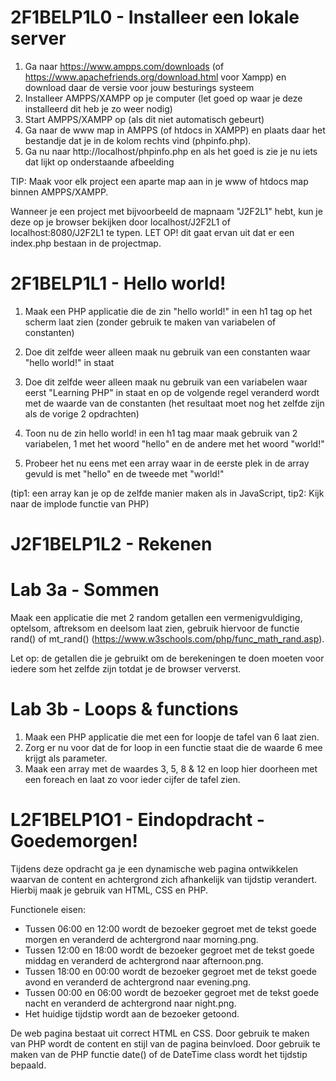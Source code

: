 # 2F1BELP1L0 - Installeer een lokale server
1. Ga naar https://www.ampps.com/downloads (of https://www.apachefriends.org/download.html voor Xampp) en download daar de versie voor jouw besturings systeem
2. Installeer AMPPS/XAMPP op je computer (let goed op waar je deze installeerd dit heb je zo weer nodig)
3. Start AMPPS/XAMPP op (als dit niet automatisch gebeurt)
4. Ga naar de www map in AMPPS (of htdocs in XAMPP) en plaats daar het bestandje dat je in de kolom rechts vind (phpinfo.php).
5. Ga nu naar http://localhost/phpinfo.php en als het goed is zie je nu iets dat lijkt op onderstaande afbeelding

TIP: Maak voor elk project een aparte map aan in je www of htdocs map binnen AMPPS/XAMPP. 

Wanneer je een project met bijvoorbeeld de mapnaam "J2F2L1" hebt, kun je deze op je browser bekijken door localhost/J2F2L1 of localhost:8080/J2F2L1 te typen. LET OP! dit gaat ervan uit dat er een index.php bestaan in de projectmap.

# 2F1BELP1L1 - Hello world!
1. Maak een PHP applicatie die de zin "hello world!" in een h1 tag op het scherm laat zien (zonder gebruik te maken van variabelen of constanten)

2. Doe dit zelfde weer alleen maak nu gebruik van een constanten waar "hello world!" in staat

3. Doe dit zelfde weer alleen maak nu gebruik van een variabelen waar eerst "Learning PHP" in staat en op de volgende regel veranderd wordt met de waarde van de constanten (het resultaat moet nog het zelfde zijn als de vorige 2 opdrachten)

4. Toon nu de zin hello world! in een h1 tag maar maak gebruik van 2 variabelen, 1 met het woord "hello" en de andere met het woord "world!"

5. Probeer het nu eens met een array waar in de eerste plek in de array gevuld is met "hello" en de tweede met "world!" 

 (tip1: een array kan je op de zelfde manier maken als in JavaScript, tip2: Kijk naar de implode functie van PHP)

# J2F1BELP1L2 - Rekenen
# Lab 3a - Sommen
Maak een applicatie die met 2 random getallen een vermenigvuldiging, optelsom, aftreksom en deelsom laat zien, gebruik hiervoor de functie rand() of mt_rand() (https://www.w3schools.com/php/func_math_rand.asp).

Let op: de getallen die je gebruikt om de berekeningen te doen moeten voor iedere som het zelfde zijn totdat je de browser ververst.

# Lab 3b - Loops & functions
1. Maak een PHP applicatie die met een for loopje de tafel van 6 laat zien.
2. Zorg er nu voor dat de for loop in een functie staat die de waarde 6 mee krijgt als parameter.
3. Maak een array met de waardes 3, 5, 8 & 12 en loop hier doorheen met een foreach en laat zo voor ieder cijfer de tafel zien.

# L2F1BELP1O1 - Eindopdracht - Goedemorgen!
Tijdens deze opdracht ga je een dynamische web pagina ontwikkelen waarvan de content en achtergrond zich afhankelijk van tijdstip verandert. Hierbij maak je gebruik van HTML, CSS en PHP.

Functionele eisen:
- Tussen 06:00 en 12:00 wordt de bezoeker gegroet met de tekst goede morgen en veranderd de achtergrond naar morning.png.
- Tussen 12:00 en 18:00 wordt de bezoeker gegroet met de tekst goede middag en veranderd de achtergrond naar afternoon.png.
- Tussen 18:00 en 00:00 wordt de bezoeker gegroet met de tekst goede avond en veranderd de achtergrond naar evening.png.
- Tussen 00:00 en 06:00 wordt de bezoeker gegroet met de tekst goede nacht en veranderd de achtergrond naar night.png.
- Het huidige tijdstip wordt aan de bezoeker getoond.

De web pagina bestaat uit correct HTML en CSS.
Door gebruik te maken van PHP wordt de content en stijl van de pagina beinvloed.
Door gebruik te maken van de PHP functie date() of de DateTime class wordt het tijdstip bepaald.